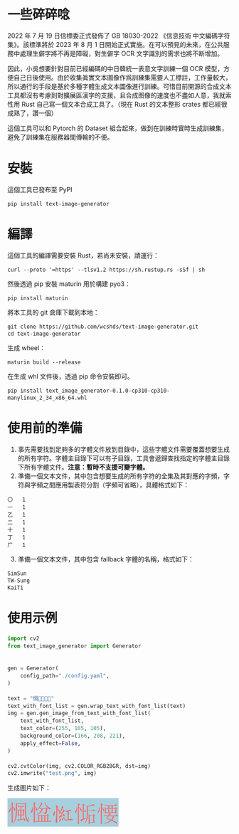 # 一些碎碎唸

2022 年 7 月 19 日信標委正式發佈了 GB 18030-2022 《信息技術 中文編碼字符集》。該標準將於 2023 年 8 月 1 日開始正式實施。在可以預見的未來，在公共服務中處理生僻字將不再是障礙，對生僻字 OCR 文字識別的需求也將不断增加。

因此，小吳想要針對目前已經編碼的中日韓統一表意文字訓練一個 OCR 模型，方便自己日後使用。由於收集眞實文本圖像作爲訓練集需要人工標註，工作量較大，所以通行的手段是基於多種字體生成文本圖像進行訓練。可惜目前開源的合成文本工具都沒有考慮到對擴展區漢字的支援，且合成图像的速度也不盡如人意，我就索性用 Rust 自己寫一個文本合成工具了。（現在 Rust 的文本整形 crates 都已經很成熟了，讚一個）

這個工具可以和 Pytorch 的 Dataset 組合起來，做到在訓練時實時生成訓練集，避免了訓練集在服務器間傳輸的不便。

# 安裝

這個工具已發布至 PyPI

```
pip install text-image-generator
```

# 編譯

這個工具的編譯需要安裝 Rust，若尚未安裝，請運行：

```
curl --proto '=https' --tlsv1.2 https://sh.rustup.rs -sSf | sh
```

然後透過 pip 安裝 maturin 用於構建 pyo3：

```
pip install maturin
```

將本工具的 git 倉庫下載到本地：

```
git clone https://github.com/wcshds/text-image-generator.git
cd text-image-generator
```

生成 wheel：

```
maturin build --release
```

在生成 whl 文件後，透過 pip 命令安裝即可。

```
pip install text_image_generator-0.1.0-cp310-cp310-manylinux_2_34_x86_64.whl
```

# 使用前的準備

1. 事先需要找到足夠多的字體文件放到目錄中，這些字體文件需要覆蓋想要生成的所有字符。字體主目錄下可以有子目錄，工具會遞歸查找指定的字體主目錄下所有字體文件。**注意：暫時不支援可變字體。**
2. 準備一個文本文件，其中包含想要生成的所有字符的全集及其對應的字頻，字符與字頻之間應用製表符分割（字頻可省略），具體格式如下：

```
〇	1
一	1
乙	1
二	1
十	1
丁	1
厂	1
```

3. 準備一個文本文件，其中包含 fallback 字體的名稱，格式如下：

```
SimSun
TW-Sung
KaiTi
```

# 使用示例

```python
import cv2
from text_image_generator import Generator


gen = Generator(
    config_path="./config.yaml",
)

text = "𢞁𢞂𢞃𢞄𢞅"
text_with_font_list = gen.wrap_text_with_font_list(text)
img = gen.gen_image_from_text_with_font_list(
    text_with_font_list,
    text_color=(255, 105, 105),
    background_color=(166, 208, 221),
    apply_effect=False,
)

cv2.cvtColor(img, cv2.COLOR_RGB2BGR, dst=img)
cv2.imwrite("test.png", img)
```

生成圖片如下：

![示例圖片](./images/test.png)
